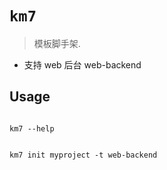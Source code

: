 # `km7`

> 模板脚手架.

- 支持 web 后台 web-backend

## Usage

```shell

km7 --help
```

```shell

km7 init myproject -t web-backend
```
